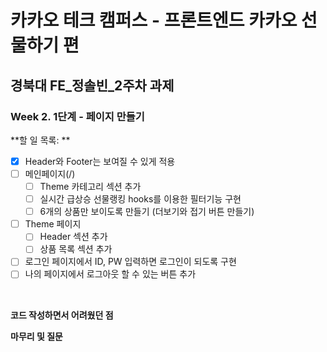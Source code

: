 # 카카오 테크 캠퍼스 - 프론트엔드 카카오 선물하기 편

## **경북대 FE\_정솔빈\_2주차 과제**

### Week 2. 1단계 - 페이지 만들기

**할 일 목록: **

- [x] Header와 Footer는 보여질 수 있게 적용
- [ ] 메인페이지(/)
  - [ ] Theme 카테고리 섹션 추가
  - [ ] 실시간 급상승 선물랭킹 hooks를 이용한 필터기능 구현
  - [ ] 6개의 상품만 보이도록 만들기 (더보기와 접기 버튼 만들기)
- [ ] Theme 페이지
  - [ ] Header 섹션 추가
  - [ ] 상품 목록 섹션 추가
- [ ] 로그인 페이지에서 ID, PW 입력하면 로그인이 되도록 구현
- [ ] 나의 페이지에서 로그아웃 할 수 있는 버튼 추가

</br>

**코드 작성하면서 어려웠던 점**

**마무리 및 질문**
